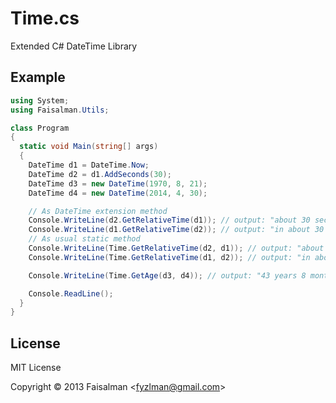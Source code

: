 # Time.cs

Extended C# DateTime Library

## Example

```cs
using System;
using Faisalman.Utils;

class Program
{
  static void Main(string[] args)
  {
    DateTime d1 = DateTime.Now;
    DateTime d2 = d1.AddSeconds(30);
    DateTime d3 = new DateTime(1970, 8, 21);
    DateTime d4 = new DateTime(2014, 4, 30);

    // As DateTime extension method
    Console.WriteLine(d2.GetRelativeTime(d1)); // output: "about 30 seconds ago"
    Console.WriteLine(d1.GetRelativeTime(d2)); // output: "in about 30 seconds"
    // As usual static method
    Console.WriteLine(Time.GetRelativeTime(d2, d1)); // output: "about 30 seconds ago"
    Console.WriteLine(Time.GetRelativeTime(d1, d2)); // output: "in about 30 seconds"

    Console.WriteLine(Time.GetAge(d3, d4)); // output: "43 years 8 months 9 days";

    Console.ReadLine();
  }
}
```

## License

MIT License

Copyright © 2013 Faisalman <<fyzlman@gmail.com>>
